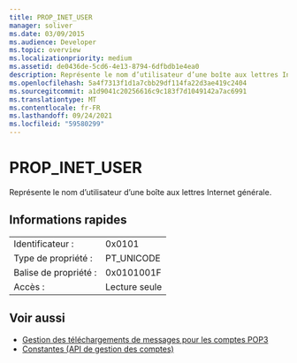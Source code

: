 ```yaml
---
title: PROP_INET_USER
manager: soliver
ms.date: 03/09/2015
ms.audience: Developer
ms.topic: overview
ms.localizationpriority: medium
ms.assetid: de0436de-5cd6-4e13-8794-6dfbdb1e4ea0
description: Représente le nom d’utilisateur d’une boîte aux lettres Internet générale.
ms.openlocfilehash: 5a4f7313f1d1a7cbb29df114fa22d3ae419c2404
ms.sourcegitcommit: a1d9041c20256616c9c183f7d1049142a7ac6991
ms.translationtype: MT
ms.contentlocale: fr-FR
ms.lasthandoff: 09/24/2021
ms.locfileid: "59580299"
---
```

# <a name="prop_inet_user"></a>PROP_INET_USER

Représente le nom d’utilisateur d’une boîte aux lettres Internet générale.
  
## <a name="quick-info"></a>Informations rapides

|||
|:-----|:-----|
|Identificateur :  <br/> |0x0101  <br/> |
|Type de propriété :  <br/> |PT_UNICODE  <br/> |
|Balise de propriété :  <br/> |0x0101001F  <br/> |
|Accès :  <br/> |Lecture seule  <br/> |
   
## <a name="see-also"></a>Voir aussi

- [Gestion des téléchargements de messages pour les comptes POP3](managing-message-downloads-for-pop3-accounts.md) 
- [Constantes (API de gestion des comptes)](constants-account-management-api.md)

